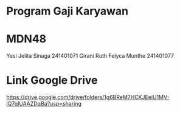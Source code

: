 # Program Gaji Karyawan

# MDN48

Yesi Jelita Sinaga 241401071
Girani Ruth Felyca Munthe 241401077

# Link Google Drive 
https://drive.google.com/drive/folders/1g6BReM7HCKJEeiU1MV-lQ7qlUAAZDqBa?usp=sharing
